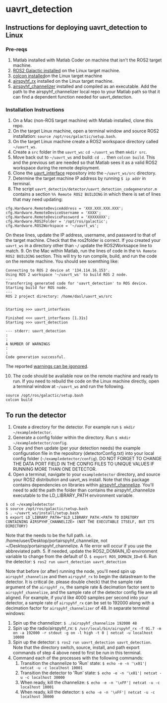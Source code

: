 # uavrt_detection

## Instructions for deploying uavrt_detection to Linux

### Pre-reqs
1. Matlab installed with Matlab Coder on machine that isn't the ROS2 target machine.
2. [ROS2 Galactic installed](https://docs.ros.org/en/galactic/Installation.html) on the Linux target machine.
3. [colcon installed](https://docs.ros.org/en/galactic/Tutorials/Beginner-Client-Libraries/Colcon-Tutorial.html)on the Linux target machine
4. [airspyhf_rx](https://github.com/airspy/airspyhf) installed on the Linux target machine.
5. [airspyhf_channelizer](https://github.com/dynamic-and-active-systems-lab/airspyhf_channelize) installed and compiled as an executable. Add the path to the airspyhf_channelizer local repo to your Matlab path so that it can find a dependent function needed for uavrt_detection.

### Installation Instructions
1. On a Mac (non-ROS target machine) with Matlab installed, clone this repo. 
2. On the target Linux machine, open a terminal window and source ROS2 installation: `source /opt/ros/galactic/setup.bash`. 
3. On the target Linux machine create a ROS2 workspace directory called `~/uavrt_ws`. 
4. Create a `src` folder in the `uavrt_ws`: `cd ~/uavrt_ws` then `mkdir src`.
5. Move back out to `~/uavrt_ws` and build: `cd ..` then `colcon build`. This and the previous set are needed so that Matlab sees it as a valid ROS2 workspace during the remote deployment. 
6. Clone the [uavrt_interface](https://github.com/dynamic-and-active-systems-lab/uavrt_interfaces) repository into the `~/uavrt_ws/src` directory. 
7. Determine the target machine IP address by running `$ ip addr` in terminal.
8. The script `uavrt_detectin/detector/uavrt_detection_codegenerator.m` contains a section `%% Remote ROS2 BUILDING` in which there is set of lines that may need updating:
```
cfg.Hardware.RemoteDeviceAddress = 'XXX.XXX.XXX.XXX';
cfg.Hardware.RemoteDeviceUsername = 'XXXX';
cfg.Hardware.RemoteDevicePassword = 'XXXXXXXX';
cfg.Hardware.ROS2Folder = '/opt/ros/galactic';
cfg.Hardware.ROS2Workspace = '~/uavrt_ws';
```
On these lines, update the IP address, username, and password to that of the target machine. Check that the ros2folder is correct. If you created your `uavrt_ws` in a directory other than `~/` update the ROS2Worksapce line to match. 
9. On the Mac within Matlab, run the lines of code in the `%% Remote ROS2 BUILDING` section. This will try to run compile, build, and run the code on the remote machine. You should see soemthing like:
```
Connecting to ROS 2 device at '134.114.16.153'.
Using ROS 2 workspace '~/uavrt_ws' to build ROS 2 node.
---
Transferring generated code for 'uavrt_detection' to ROS device.
Starting build for ROS node.
---
ROS 2 project directory: /home/dasl/uavrt_ws/src


Starting >>> uavrt_interfaces

Finished <<< uavrt_interfaces [1.31s]
Starting >>> uavrt_detection

--- stderr: uavrt_detection
:
:
A NUMBER OF WARNINGS
:
:
Code generation successful.
```
The reported [warnings can be igonored](https://www.mathworks.com/matlabcentral/answers/1723340-how-to-run-a-ros2-node-executable-generated-by-coder#comment_2183100). 

10. The code should be available now on the remote machine and ready to run. If you need to rebuild the code on the Linux machine directly, open a terminal window at `~/uavrt_ws` and run the following.
```
source /opt/ros/galactic/setup.bash
colcon build
```

## To run the detector
1. Create a directory for the detector. For example run `$ mkdir ~/exampledetector`.
2. Generate a config folder within the directory. Run `$ mkdir ~/exampledetector/config`.
3. Copy and then update (per your detection needs) the example configuration file in the repository (detectorConfig.txt) into your local config folder (`~/exampledetector/config`). DO NOT FORGET TO CHANGE THE DATA PORT FIELD IN THE CONFIG FILES TO UNIQUE VALUES IF RUNNING MORE THAN ONE DETECTOR. 
4. Open a terminal, navigate to your `exampledetector` directory, and source your ROS2 distribution and uavrt_ws install. Note that this package contains dependencies on libraries within [airspyhf_channelize](). You'll need to add the path the folder than contains the airspyhf_channelize executable to the LD_LIBRARY_PATH environment variable. 
```
$ cd ~/exampledetector
$ source /opt/ros/galactic/setup.bash
$ . ~/uavrt_ws/install/setup.bash
$ export LD_LIBRARY_PATH="$LD_LIBRARY_PATH:<PATH TO DIRETORY CONTAINING AIRSPYHF_CHANNELIZE> (NOT THE EXECUTABLE ITSELF, BUT ITS DIRECTORY)
```
Note that the <PATH TO DIRETORY CONTAINING AIRSPYHF_CHANNELIZE> needs to be the full path. i.e. /home/user/Desktop/portairspyhf_channelize, not ~/Desktop/portairspyhf_channelize. A file error will occur if you use the abbreviated path. 
5. If needed, update the ROS2_DOMAIN_ID environment variable to change from the default of 0. `$ export ROS_DOMAIN_ID=0`
6. Run the detector: `$ ros2 run uavrt_detection uavrt_detection`

Note that before (or after) running the node, you'll need spin up `airspyhf_channelize` and then `airspyhf_rx` to begin the datastream to the detector. It is critical (ie. please double check) that the sample rate argument of the `airspyhf_rx`, the sample rate & decimation factor sent to `airspyhf_channelize`, and the sample rate of the detector config file are all aligned. For example, if you'd like 4000 samples per second into your detector, a sample rate of `airspyhf_rx` can be set to 192000 along with a decimation factor for `airspyhf_channelizer` of 48. 
In separate terminal windows:
1. Spin up the channelizer: `$ ./airspyhf_channelize 192000 48`
2. Spin up the radio/airspyhf_rx: `$ /usr/local/bin/airspyhf_rx -f 91.7 -m on -a 192000 -r stdout -g on -l high -t 0 | netcat -u localhost 10000`
3. Spin up the detector: `$ ros2 run uavrt_detection uavrt_detection`. Note that the directory switch, source, install, and path export commands of step 4 above need to first be run in this terminal. 
4. Command each of the processes with the following commands:
    1. Transition the channelize to 'Run' state: `$ echo -e -n '\x01'| netcat -u -c localhost 10001`
    2. Transition the detector to 'Run' state: `$ echo -e -n '\x01'| netcat -u -c localhost 30000`
    3. When ready, kill the channelize: `$ echo -e -n '\xFF'| netcat -u -c localhost 10001`
    4. When ready, kill the detector: `$ echo -e -n '\xFF'| netcat -u -c localhost 30000`
